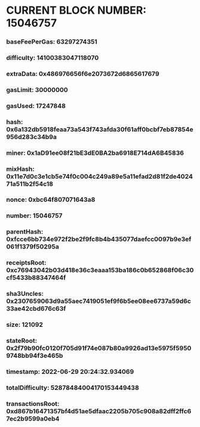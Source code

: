 # CURRENT BLOCK NUMBER: 15046757

### baseFeePerGas: 63297274351
### difficulty: 14100383047118070
### extraData: 0x486976656f6e2073672d6865617679
### gasLimit: 30000000
### gasUsed: 17247848
### hash: 0x6a132db5918feaa73a543f743afda30f61aff0bcbf7eb87854e956d283c34b9a
### miner: 0x1aD91ee08f21bE3dE0BA2ba6918E714dA6B45836
### mixHash: 0x11e7d0c3e1cb5e74f0c004c249a89e5a11efad2d81f2de402471a511b2f54c18
### nonce: 0xbc64f807071643a8
### number: 15046757
### parentHash: 0xfcce6bb734e972f2be2f9fc8b4b435077daefcc0097b9e3ef061f1379f50295a
### receiptsRoot: 0xc76943042b03d418e36c3eaaa153ba186c0b652868f06c30cf5433b88347464f
### sha3Uncles: 0x2307659063d9a55aec7419051ef9f6b5ee08ee6737a59d6c33ae42cbd676c63f
### size: 121092
### stateRoot: 0x2f79b90fc0120f705d91f74e087b80a9926ad13e5975f59509748bb94f3e465b
### timestamp: 2022-06-29 20:24:32.934069
### totalDifficulty: 52878484004170153449438
### transactionsRoot: 0xd867b16471357bf4d51ae5dfaac2205b705c908a82dff2ffc67ec2b9599a0eb4
